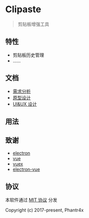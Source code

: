 # Clipaste

> 剪贴板增强工具

## 特性

- 剪贴板历史管理
- ……

## 文档

- [需求分析]()
- [原型设计]()
- [UI&UX 设计]()

## 用法



## 致谢

- [electron](https://github.com/electron/electron)
- [vue](https://github.com/vuejs/vue)
- [vuex](https://github.com/vuejs/vuex/)
- [electron-vue](https://github.com/SimulatedGREG/electron-vue)

## 协议

本软件通过 [MIT 协议](https://opensource.org/licenses/MIT) 分发

Copyright (c) 2017-present, Phantr4x
